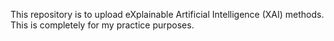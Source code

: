 This repository is to upload eXplainable Artificial Intelligence (XAI) methods. This is completely for my practice purposes.
